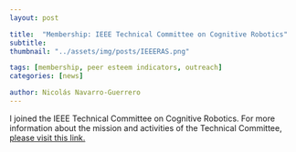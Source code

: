 ```yaml
---
layout: post

title:  "Membership: IEEE Technical Committee on Cognitive Robotics"
subtitle: 
thumbnail: "../assets/img/posts/IEEERAS.png"

tags: [membership, peer esteem indicators, outreach]
categories: [news]

author: Nicolás Navarro-Guerrero
---
```


I joined the IEEE Technical Committee on Cognitive Robotics. For more information about the mission and activities of the Technical Committee, <a href="http://www.ieee-coro.org/" target="_blank">please visit this link.</a>

<!--more-->

